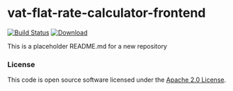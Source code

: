 
# vat-flat-rate-calculator-frontend

[![Build Status](https://travis-ci.org/hmrc/vat-flat-rate-calculator-frontend.svg?branch=master)](https://travis-ci.org/hmrc/vat-flat-rate-calculator-frontend) [ ![Download](https://api.bintray.com/packages/hmrc/releases/vat-flat-rate-calculator-frontend/images/download.svg) ](https://bintray.com/hmrc/releases/vat-flat-rate-calculator-frontend/_latestVersion)

This is a placeholder README.md for a new repository

### License

This code is open source software licensed under the [Apache 2.0 License]("http://www.apache.org/licenses/LICENSE-2.0.html").
    